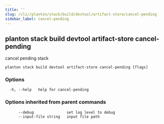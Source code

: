 ```yaml
---
title: ''
slug: /cli//planton/stack/build/devtool/artifact-store/cancel-pending
sidebar_label: cancel-pending
---
```

## planton stack build devtool artifact-store cancel-pending

cancel pending stack

```
planton stack build devtool artifact-store cancel-pending [flags]
```

### Options

```
  -h, --help   help for cancel-pending
```

### Options inherited from parent commands

```
      --debug               set log level to debug
      --input-file string   input file path
```

